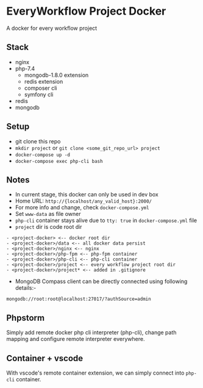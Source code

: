 # EveryWorkflow Project Docker

A docker for every workflow project


## Stack

- nginx
- php-7.4
    - mongodb-1.8.0 extension
    - redis extension
    - composer cli
    - symfony cli
- redis
- mongodb


## Setup

- git clone this repo
- `mkdir project` or `git clone <some_git_repo_url> project`
- `docker-compose up -d`
- `docker-compose exec php-cli bash`


## Notes

- In current stage, this docker can only be used in dev box
- Home URL: `http://{localhost/any_valid_host}:2000/` 
- For more info and change, check `docker-compose.yml`
- Set `www-data` as file owner
- `php-cli` container stays alive due to `tty: true` in `docker-compose.yml` file
- `project` dir is code root dir
```
- <project-docker> <-- docker root dir
- <project-docker>/data <-- all docker data persist
- <project-docker>/nginx <-- nginx
- <project-docker>/php-fpm <-- php-fpm container
- <project-docker>/php-cli <-- php-cli container
- <project-docker>/project <-- every workflow project root dir
- <project-docker>/project* <-- added in .gitignore
```
- MongoDB Compass client can be directly connected using following details:-
```
mongodb://root:root@localhost:27017/?authSource=admin
```


## Phpstorm

Simply add remote docker php cli interpreter (php-cli), change path mapping and configure remote interpreter everywhere.


## Container + vscode

With vscode's remote container extension, we can simply connect into `php-cli` container.
